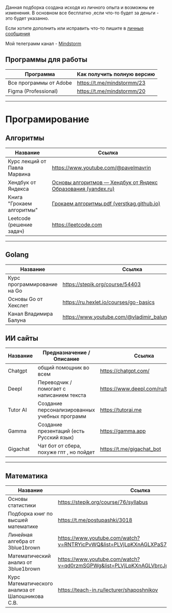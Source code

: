 Данная подборка создана исходя из личного опыта и возможны ее изменения. В основном все бесплатно ,если что-то будет за деньги - это будет указанно. 

Если хотите дополнить или исправить что-то пишите в [личные сообщения](https://t.me/Ippolid)

Мой телеграмм канал - [Mindstorm](https://t.me/mindstormm)


## Программы для работы

| Программа              | Как получить полную версию |
| ---------------------- | -------------------------- |
| Все программы от Adobe | https://t.me/mindstormm/23 |
| Figma (Professional)   | https://t.me/mindstormm/20 |

---
# Програмирование
## Алгоритмы

| Название                     | Ссылка                                                                                                                                                                                 |
| ---------------------------- | -------------------------------------------------------------------------------------------------------------------------------------------------------------------------------------- |
| Курс лекций от Павла Марвина | https://www.youtube.com/@pavelmavrin                                                                                                                                                   |
| Хендбук от Яндекса           | [Основы алгоритмов — Хендбук от Яндекс Образования (yandex.ru)](https://education.yandex.ru/handbook/algorithms)                                                                       |
| Книга "Грокаем алгоритмы"    | [Грокаем алгоритмы.pdf (verstkag.github.io)](https://verstkag.github.io/books/%D0%93%D1%80%D0%BE%D0%BA%D0%B0%D0%B5%D0%BC%20%D0%B0%D0%BB%D0%B3%D0%BE%D1%80%D0%B8%D1%82%D0%BC%D1%8B.pdf) |
| Leetcode (решение задач)     | https://leetcode.com                                                                                                                                                                   |

---
## Golang

| Название                    | Ссылка                                              |
| --------------------------- | --------------------------------------------------- |
| Курс программирование на Go | https://stepik.org/course/54403                     |
| Основы Go от Хекслет        | https://ru.hexlet.io/courses/go-basics              |
| Канал Владимира Балуна      | https://www.youtube.com/@vladimir_balun_programming |

## ИИ сайты

| Название | Предназначение / Описание                     | Ссылка                              |
| -------- | --------------------------------------------- | ----------------------------------- |
| Chatgpt  | общий помощник во всем                        | https://chatgpt.com/                |
| Deepl    | Переводчик / помогает с написанием текста     | https://www.deepl.com/ru/translator |
| Tutor AI | Создание персонализированных учебных программ | https://tutorai.me                  |
| Gamma    | Создание презентаций (есть Русский язык)      | https://gamma.app                   |
| Gigachat | Чат бот от сбера, похуже гпт , но пойдет      | https://t.me/gigachat_bot           |

--- 
## Математика

| Название                                         | Ссылка                                                                              |
| ------------------------------------------------ | ----------------------------------------------------------------------------------- |
| Основы статистики                                | https://stepik.org/course/76/syllabus                                               |
| Подборка книг по высшей математике               | https://t.me/postupashki/3018                                                       |
| Линейная алгебра от 3blue1brown                  | https://www.youtube.com/watch?v=RNTRYicPvWQ&list=PLVjLpKXnAGLXPaS7FRBjd5yZeXwJxZil2 |
| Математический анализ от 3blue1brown             | https://www.youtube.com/watch?v=qd0rzmSGPWg&list=PLVjLpKXnAGLVbrcJdDb0a2RS6MmRCgxJz |
| Курс Математического анализа от Шапошникова С.В. | https://teach-in.ru/lecturer/shaposhnikov                                           |

